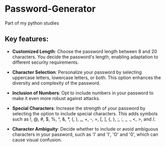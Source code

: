 # Password-Generator
Part of my python studies

## **Key features**:

* **Customized Length**: Choose the password length between 8 and 20 characters. You decide the password's length, enabling adaptation to different security requirements.

* **Character Selection**: Personalize your password by selecting uppercase letters, lowercase letters, or both. This option enhances the diversity and complexity of the password.

* **Inclusion of Numbers**: Opt to include numbers in your password to make it even more robust against attacks.

* **Special Characters**: Increase the strength of your password by selecting the option to include special characters. This adds symbols such as !, @, #, $, %, ^, &, *, (, ), _, +, -, =, [, ], {, }, ;, :, ,, ., <, >, and /.

* **Character Ambiguity**: Decide whether to include or avoid ambiguous characters in your password, such as 'l' and 'I', 'O' and '0', which can cause visual confusion.

